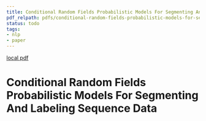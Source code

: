 ```yaml
---
title: Conditional Random Fields Probabilistic Models For Segmenting And Labeling Sequence Data
pdf_relpath: pdfs/conditional-random-fields-probabilistic-models-for-segmenting-and-labeling-sequence-data.pdf
status: todo
tags:
- nlp
- paper
---
```


[local pdf](../../../pdfs/conditional-random-fields-probabilistic-models-for-segmenting-and-labeling-sequence-data.pdf)

# Conditional Random Fields Probabilistic Models For Segmenting And Labeling Sequence Data
